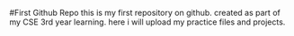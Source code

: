 #First Github Repo
this is my first repository on github.
created as part of my CSE 3rd year learning. 
here i will upload my practice files and projects.
